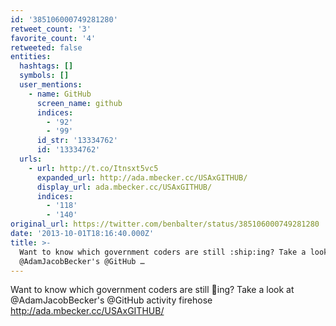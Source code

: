 ```yaml
---
id: '385106000749281280'
retweet_count: '3'
favorite_count: '4'
retweeted: false
entities:
  hashtags: []
  symbols: []
  user_mentions:
    - name: GitHub
      screen_name: github
      indices:
        - '92'
        - '99'
      id_str: '13334762'
      id: '13334762'
  urls:
    - url: http://t.co/Itnsxt5vc5
      expanded_url: http://ada.mbecker.cc/USAxGITHUB/
      display_url: ada.mbecker.cc/USAxGITHUB/
      indices:
        - '118'
        - '140'
original_url: https://twitter.com/benbalter/status/385106000749281280
date: '2013-10-01T18:16:40.000Z'
title: >-
  Want to know which government coders are still :ship:ing? Take a look at
  @AdamJacobBecker's @GitHub …
---
```


Want to know which government coders are still :ship:ing? Take a look at @AdamJacobBecker's @GitHub activity firehose http://ada.mbecker.cc/USAxGITHUB/